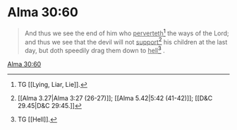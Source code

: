 # Alma 30:60

> And thus we see the end of him who <u>perverteth</u>[^a] the ways of the Lord; and thus we see that the devil will not <u>support</u>[^b] his children at the last day, but doth speedily drag them down to <u>hell</u>[^c] .

[Alma 30:60](https://www.churchofjesuschrist.org/study/scriptures/bofm/alma/30?lang=eng&id=p60#p60)


[^a]: TG [[Lying, Liar, Lie]].
[^b]: [[Alma 3.27|Alma 3:27 (26-27)]]; [[Alma 5.42|5:42 (41-42)]]; [[D&C 29.45|D&C 29:45.]]
[^c]: TG [[Hell]].
